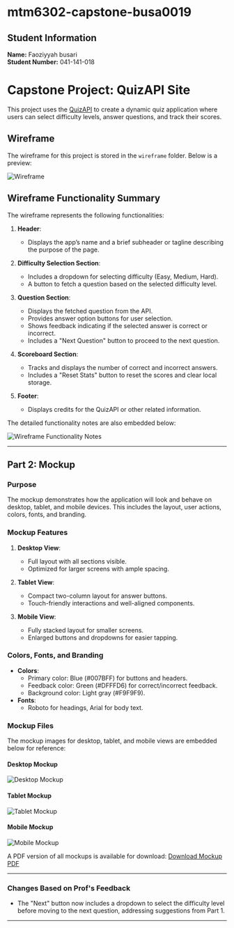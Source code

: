 # mtm6302-capstone-busa0019


## Student Information
**Name:** Faoziyyah busari  
**Student Number:** 041-141-018 

 # Capstone Project: QuizAPI Site
This project uses the [QuizAPI](https://quizapi.io) to create a dynamic quiz application where users can select difficulty levels, answer questions, and track their scores.


## Wireframe
The wireframe for this project is stored in the `wireframe` folder. Below is a preview:

![Wireframe](./wireframe/low-fi-wireframe.jpg)

## Wireframe Functionality Summary
The wireframe represents the following functionalities:

1. **Header**:
   - Displays the app’s name and a brief subheader or tagline describing the purpose of the page.

2. **Difficulty Selection Section**:
   - Includes a dropdown for selecting difficulty (Easy, Medium, Hard).
   - A button to fetch a question based on the selected difficulty level.

3. **Question Section**:
   - Displays the fetched question from the API.
   - Provides answer option buttons for user selection.
   - Shows feedback indicating if the selected answer is correct or incorrect.
   - Includes a "Next Question" button to proceed to the next question.

4. **Scoreboard Section**:
   - Tracks and displays the number of correct and incorrect answers.
   - Includes a "Reset Stats" button to reset the scores and clear local storage.

5. **Footer**:
   - Displays credits for the QuizAPI or other related information.

The detailed functionality notes are also embedded below:

![Wireframe Functionality Notes](./wireframe/low-fi-notes.jpg)


---

## Part 2: Mockup
### Purpose
The mockup demonstrates how the application will look and behave on desktop, tablet, and mobile devices. This includes the layout, user actions, colors, fonts, and branding.

### Mockup Features
1. **Desktop View**:
   - Full layout with all sections visible.
   - Optimized for larger screens with ample spacing.

2. **Tablet View**:
   - Compact two-column layout for answer buttons.
   - Touch-friendly interactions and well-aligned components.

3. **Mobile View**:
   - Fully stacked layout for smaller screens.
   - Enlarged buttons and dropdowns for easier tapping.

### Colors, Fonts, and Branding
- **Colors**:
  - Primary color: Blue (#007BFF) for buttons and headers.
  - Feedback color: Green (#DFFFD6) for correct/incorrect feedback.
  - Background color: Light gray (#F9F9F9).
- **Fonts**:
  - Roboto for headings, Arial for body text.

### Mockup Files
The mockup images for desktop, tablet, and mobile views are embedded below for reference:

#### Desktop Mockup
![Desktop Mockup](./mockups/desktop-mockup.jpg)

#### Tablet Mockup
![Tablet Mockup](./mockups/tablet-mockup.jpg)

#### Mobile Mockup
![Mobile Mockup](./mockups/mobile-mockup.jpg)

A PDF version of all mockups is available for download: [Download Mockup PDF](./mockups/mockup.pdf)

---

### Changes Based on Prof's Feedback
- The "Next" button now includes a dropdown to select the difficulty level before moving to the next question, addressing suggestions from Part 1.

---